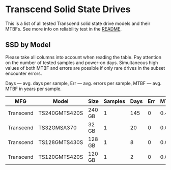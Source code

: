 Transcend Solid State Drives
============================

This is a list of all tested Transcend solid state drive models and their MTBFs. See
more info on reliability test in the [README](https://github.com/bsdhw/SMART).

SSD by Model
------------

Please take all columns into account when reading the table. Pay attention on the
number of tested samples and power-on days. Simultaneous high values of both MTBF
and errors are possible if only rare drives in the subset encounter errors.

Days   — avg. days per sample,
Err    — avg. errors per sample,
MTBF   — avg. MTBF in years per sample.

| MFG       | Model              | Size   | Samples | Days  | Err   | MTBF   |
|-----------|--------------------|--------|---------|-------|-------|--------|
| Transcend | TS240GMTS420S      | 240 GB | 1       | 145   | 0     | 0.40   |
| Transcend | TS32GMSA370        | 32 GB  | 1       | 20    | 0     | 0.06   |
| Transcend | TS128GMTS430S      | 128 GB | 1       | 8     | 0     | 0.02   |
| Transcend | TS120GMTS420S      | 120 GB | 1       | 2     | 0     | 0.01   |
